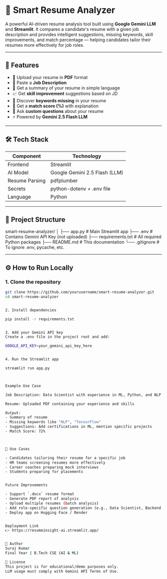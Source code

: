 # 📄 Smart Resume Analyzer

A powerful AI-driven resume analysis tool built using **Google Gemini LLM** and **Streamlit**. It compares a candidate's resume with a given job description and provides intelligent suggestions, missing keywords, skill improvements, and match percentage — helping candidates tailor their resumes more effectively for job roles.

---

## 🚀 Features

- 📂 Upload your resume in **PDF** format
- 📝 Paste a **Job Description**
- 📃 Get a summary of your resume in simple language
- 📈 Get **skill improvement** suggestions based on JD
- 🔑 Discover **keywords missing** in your resume
- 🎯 Get a **match score (%)** with explanation
- 💬 Ask **custom questions** about your resume
- ⚡ Powered by **Gemini 2.5 Flash LLM**

---

## 🛠️ Tech Stack

| Component      | Technology                     |
|----------------|--------------------------------|
| Frontend       | Streamlit                      |
| AI Model       | Google Gemini 2.5 Flash (LLM)  |
| Resume Parsing | pdfplumber                     |
| Secrets        | python-dotenv + .env file      |
| Language       | Python                         |

---

## 📁 Project Structure

smart-resume-analyzer/
│
├── app.py # Main Streamlit app
├── .env # Contains Gemini API Key (not uploaded)
├── requirements.txt # All required Python packages
├── README.md # This documentation
└── .gitignore # To ignore .env, pycache, etc.




---

## ⚙️ How to Run Locally

### 1. Clone the repository
```bash
git clone https://github.com/yourusername/smart-resume-analyzer.git
cd smart-resume-analyzer


2. Install dependencies

pip install -r requirements.txt


3. Add your Gemini API key
Create a .env file in the project root and add:

GOOGLE_API_KEY=your_gemini_api_key_here


4. Run the Streamlit app

streamlit run app.py



Example Use Case

Job Description: Data Scientist with experience in ML, Python, and NLP

Resume: Uploaded PDF containing your experience and skills

Output:
- Summary of resume
- Missing keywords like "NLP", "TensorFlow"
- Suggestions: Add certifications in ML, mention specific projects
- Match Score: 72%



📌 Use Cases 

- Candidates tailoring their resume for a specific job
- HR teams screening resumes more effectively
- Career coaches preparing mock interviews
- Students preparing for placements


Future Improvements

- Support `.docx` resume format
- Generate PDF report of analysis
- Upload multiple resumes (batch analysis)
- Add role-specific question generation (e.g., Data Scientist, Backend Dev)
- Deploy app on Hugging Face / Render


Deployment Link 
👉 https://resumeinsight-ai.streamlit.app/


📄 Author
Suraj Kumar
Final Year | B.Tech CSE (AI & ML)

🔐 License
This project is for educational/demo purposes only.
LLM usage must comply with Gemini API Terms of Use.
